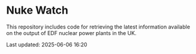 # Nuke Watch

This repository includes code for retrieving the latest information available on the output of EDF nuclear power plants in the UK.

Last updated: 2025-06-06 16:20